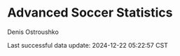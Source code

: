 # Advanced Soccer Statistics
Denis Ostroushko

<!-- gfm -->

Last successful data update: 2024-12-22 05:22:57 CST
